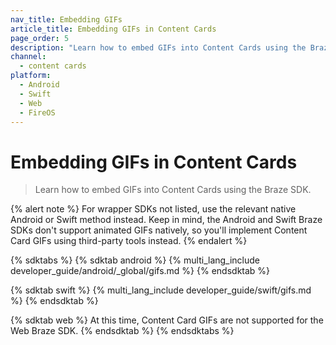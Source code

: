```yaml
---
nav_title: Embedding GIFs
article_title: Embedding GIFs in Content Cards
page_order: 5
description: "Learn how to embed GIFs into Content Cards using the Braze SDK."
channel:
  - content cards
platform:
  - Android
  - Swift
  - Web
  - FireOS
---
```


# Embedding GIFs in Content Cards

> Learn how to embed GIFs into Content Cards using the Braze SDK.

{% alert note %}
For wrapper SDKs not listed, use the relevant native Android or Swift method instead. Keep in mind, the Android and Swift Braze SDKs don't support animated GIFs natively, so you'll implement Content Card GIFs using third-party tools instead.
{% endalert %}

{% sdktabs %}
{% sdktab android %}
{% multi_lang_include developer_guide/android/_global/gifs.md %}
{% endsdktab %}

{% sdktab swift %}
{% multi_lang_include developer_guide/swift/gifs.md %}
{% endsdktab %}

{% sdktab web %}
At this time, Content Card GIFs are not supported for the Web Braze SDK.
{% endsdktab %}
{% endsdktabs %}
